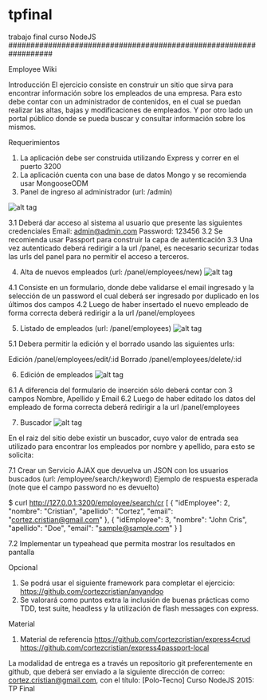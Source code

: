 # tpfinal
trabajo final curso NodeJS
                          ##################################################################
                          
Employee Wiki

Introducción
El ejercicio consiste en construir un sitio que sirva para encontrar información sobre los empleados de una empresa. Para esto debe contar con un administrador de contenidos, en el cual se puedan realizar las altas, bajas y modificaciones de empleados. Y por otro lado un portal público donde se pueda buscar y consultar información sobre los mismos.


Requerimientos
1. La aplicación debe ser construida utilizando Express y correr en el puerto 3200
2. La aplicación cuenta con una base de datos Mongo y se recomienda usar MongooseODM
3. Panel de ingreso al administrador (url: /admin)

![alt tag](http://i68.tinypic.com/25yyhqc.png)

3.1 Deberá dar acceso al sistema al usuario que presente las siguientes credenciales
	Email: admin@admin.com
	Password: 123456
3.2 Se recomienda usar Passport para construir la capa de autenticación
3.3 Una vez autenticado deberá redirigir a la url /panel, es necesario securizar todas las urls del panel para no permitir el acceso a terceros.


4. Alta de nuevos empleados (url: /panel/employees/new)
![alt tag](http://i64.tinypic.com/2je8oso.png)


4.1 Consiste en un formulario, donde debe validarse el email ingresado y la selección de un password el cual deberá ser ingresado por duplicado en los últimos dos campos
4.2 Luego de haber insertado el nuevo empleado de forma correcta deberá redirigir a la url /panel/employees


5. Listado de empleados (url: /panel/employees)
![alt tag](http://i67.tinypic.com/2njyal0.png)

5.1 Debera permitir la edición y el borrado usando las siguientes urls:

Edición
/panel/employees/edit/:id
Borrado
/panel/employees/delete/:id

6. Edición de empleados
![alt tag](http://i67.tinypic.com/adouhz.png)

6.1 A diferencia del formulario de inserción sólo deberá contar con 3 campos Nombre, Apellido y Email
6.2 Luego de haber editado los datos del empleado de forma correcta deberá redirigir a la url /panel/employees

7. Buscador
![alt tag](http://i67.tinypic.com/122ysyb.png)

En el raiz del sitio debe existir un buscador, cuyo valor de entrada sea utilizado para encontrar los empleados por nombre y apellido, para esto se solicita:

7.1 Crear un Servicio AJAX que devuelva un JSON con los usuarios buscados (url: /employee/search/:keyword) Ejemplo de respuesta esperada (note que el campo password no es devuelto)

$ curl http://127.0.0.1:3200/employee/search/cr
[
  {
    "idEmployee": 2,
    "nombre": "Cristian",
    "apellido": "Cortez",
    "email": "cortez.cristian@gmail.com"
  },
  {
    "idEmployee": 3,
    "nombre": "John Cris",
    "apellido": "Doe",
    "email": "sample@sample.com"
  }
]

7.2 Implementar un typeahead que permita mostrar los resultados en pantalla


Opcional
1. Se podrá usar el siguiente framework para completar el ejercicio:
https://github.com/cortezcristian/anyandgo
2. Se valorará como puntos extra la inclusión de buenas prácticas como TDD, test suite, headless y la utilización de flash messages con express.

Material
1. Material de referencia
https://github.com/cortezcristian/express4crud
https://github.com/cortezcristian/express4passport-local


La modalidad de entrega es a través un repositorio git preferentemente en github, que deberá ser enviado a la siguiente dirección de correo: cortez.cristian@gmail.com, con el título: [Polo-Tecno] Curso NodeJS 2015: TP Final <Nombre del alumno>
